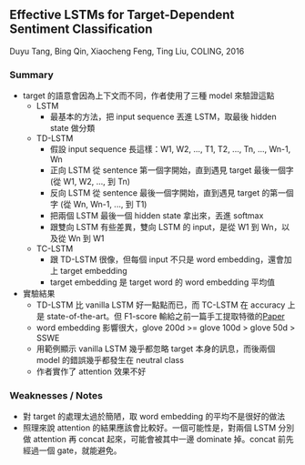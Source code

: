 ## Effective LSTMs for Target-Dependent Sentiment Classification

Duyu Tang, Bing Qin, Xiaocheng Feng, Ting Liu, COLING, 2016

### Summary
- target 的語意會因為上下文而不同，作者使用了三種 model 來驗證這點
    - LSTM
        - 最基本的方法，把 input sequence 丟進 LSTM，取最後 hidden state 做分類
    - TD-LSTM
        - 假設 input sequence 長這樣：W1, W2, ..., T1, T2, ..., Tn, ..., Wn-1, Wn
        - 正向 LSTM 從 sentence 第一個字開始，直到遇見 target 最後一個字 (從 W1, W2, ..., 到 Tn)
        - 反向 LSTM 從 sentence 最後一個字開始，直到遇見 target 的第一個字 (從 Wn, Wn-1, ..., 到 T1)
        - 把兩個 LSTM 最後一個 hidden state 拿出來，丟進 softmax
        - 跟雙向 LSTM 有些差異，雙向 LSTM 的 input，是從 W1 到 Wn，以及從 Wn 到 W1
    - TC-LSTM
        - 跟 TD-LSTM 很像，但每個 input 不只是 word embedding，還會加上 target embedding
        - target embedding 是 target word 的 word embedding 平均值
- 實驗結果
    - TD-LSTM 比 vanilla LSTM 好一點點而已，而 TC-LSTM 在 accuracy 上是 state-of-the-art。但 F1-score 輸給之前一篇手工提取特徵的[Paper](https://www.ijcai.org/Proceedings/15/Papers/194.pdf)
    - word embedding 影響很大，glove 200d >= glove 100d > glove 50d > SSWE
    - 用範例顯示 vanilla LSTM 幾乎都忽略 target 本身的訊息，而後兩個 model 的錯誤幾乎都發生在 neutral class
    - 作者實作了 attention 效果不好


### Weaknesses / Notes
- 對 target 的處理太過於簡陋，取 word embedding 的平均不是很好的做法
- 照理來說 attention 的結果應該會比較好。一個可能性是，對兩個 LSTM 分別做 attention 再 concat 起來，可能會被其中一邊 dominate 掉。concat 前先經過一個 gate，就能避免。